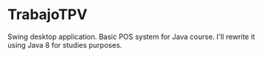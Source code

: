 # TrabajoTPV
Swing desktop application. Basic POS system for Java course. 
I'll rewrite it using Java 8 for studies purposes.
